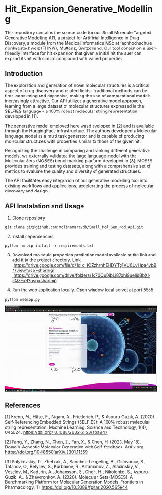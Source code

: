 # Hit_Expansion_Generative_Modelling

This repository contains the source code for our Small Molecule Targeted Generative Modelling API, a project for Artificial Intelligence in Drug Discovery, a module from the Medical Informatics MSc at fachhochschule nordwestschweiz (FHNW), Muttenz, Switzerland. Our tool consist on a user-friendly interface for hit expansion that given a initial hit the suer can expand its hit with similar compound with varied properties.

## Introduction
The exploration and generation of novel molecular structures is a critical aspect of drug discovery and related fields. Traditional methods can be time-consuming and expensive, making the use of computational models increasingly attractive. Our API utilizes a generative model approach, learning from a large dataset of molecular structures expressed in the SELFIES language - a 100% robust molecular string representation developed in [1].

The generative model employed here wasd eveloped in [2] and is available through the HuggingFace infrastructure. The authors developed a Molecular language model as a multi task generator and is capable of producing molecular structures with properties similar to those of the given hit. 

Recognizing the challenge in comparing and ranking different generative models, we externally validated the large language model with the Molecular Sets (MOSES) benchmarking platform developed in [3]. MOSES provides training and testing datasets, along with a comprehensive set of metrics to evaluate the quality and diversity of generated structures. 

The API facilitates easy integration of our generative modelling tool into existing workflows and applications, accelerating the process of molecular discovery and design.
## API Instalation and Usage

1. Clone repository
```
git clone git@github.com:molinamarcvdb/Small_Mol_Gen_Mod_Api.git
```
2. Install dependencies
```
python -m pip install -r requirements.txt
```
3. Download molecule properties prediction model available at the link and add it to the project directory. Link: [https://drive.google.com/file/d/1d_c_jOZzhrnhEHDYTg1VU6UvHpa4vbB4/view?usp=sharing](https://drive.google.com/drive/folders/1c70OuDjbLj87ohl9ue1isBbXl-dQzExH?usp=sharing)

4. Run the web application locally. Open window local servet at port 5555
```
python webapp.py
```
![Alt text](ezgif.com-video-to-gif.gif)

## References

[1] Krenn, M., Häse, F., Nigam, A., Friederich, P., & Aspuru-Guzik, A. (2020). Self-Referencing Embedded Strings (SELFIES): A 100% robust molecular string representation. Machine Learning: Science and Technology, 1(4), 045024. https://doi.org/10.1088/2632-2153/aba947

[2] Fang, Y., Zhang, N., Chen, Z., Fan, X., & Chen, H. (2023, May 18). Domain-Agnostic Molecular Generation with Self-feedback. ArXiv.org. https://doi.org/10.48550/arXiv.2301.11259

[3] Polykovskiy, D., Zhebrak, A., Sanchez-Lengeling, B., Golovanov, S., Tatanov, O., Belyaev, S., Kurbanov, R., Artamonov, A., Aladinskiy, V., Veselov, M., Kadurin, A., Johansson, S., Chen, H., Nikolenko, S., Aspuru-Guzik, A., & Zhavoronkov, A. (2020). Molecular Sets (MOSES): A Benchmarking Platform for Molecular Generation Models. Frontiers in Pharmacology, 11. https://doi.org/10.3389/fphar.2020.565644

